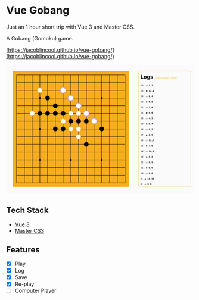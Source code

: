 # Vue Gobang

Just an 1 hour short trip with Vue 3 and Master CSS.

A Gobang (Gomoku) game.

[https://jacoblincool.github.io/vue-gobang/](https://jacoblincool.github.io/vue-gobang/)

![screenshot](./public/screenshot.png)

## Tech Stack

- [Vue 3](https://vuejs.org/)
- [Master CSS](https://master.co/)

## Features

- [x] Play
- [x] Log
- [x] Save
- [x] Re-play
- [ ] Computer Player
